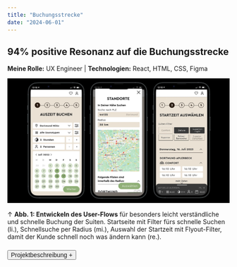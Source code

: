 ```yaml
---
title: "Buchungsstrecke"
date: "2024-06-01"
---
```


## 94% positive Resonanz auf die Buchungsstrecke

<p style="font-size: var(--fs-sm); line-height: var(--lh-base); color: var(--col-gray)"><strong>Meine Rolle:</strong> UX Engineer |
<strong>Technologien:</strong> React, HTML, CSS, Figma</p>

![Wireframes für den User-Flow der Buchungsstrecke](../images/Buchungsstrecke_Wireframe.webp)

<p style="font-size: var(--fs-sm)">&#8593; <strong>Abb. 1: Entwickeln des User-Flows</strong> für besonders leicht verständliche und schnelle Buchung der Suiten. Startseite mit Filter fürs schnelle Suchen (li.), Schnellsuche per Radius (mi.), Auswahl der Startzeit mit Flyout-Filter, damit der Kunde schnell noch was ändern kann (re.).</p>

<div class="description-button" style="padding-top: 0.5rem; border-top: 1px solid var(--col-lightgray)">
    <button style="font-size: var(--fs-sm); color: var(--col-darkgray); font-weight: var(--fw-bold);">Projektbeschreibung +</button>
</div>

<div class="project-description" style="padding-bottom: 0.5rem; height: 0; overflow: hidden; transition: height 1s ease; interpolate-size: allow-keywords; border-bottom: 1px solid var(--col-lightgray)">

#### Herausforderung

Die alte Buchungsstrecke war unübersichtlich und langsam. Die Kunden haben sich oft beschwert, dass sie nicht schnell genug die gewünschte Suite buchen konnten da sie den Buchungsprozess häufig bei einer Änderung immer wieder neu durchlaufen mussten. Die Herausforderung war es, eine Buchungsstrecke zu entwickeln, die einfach und schnell zu bedienen ist und die Kunden zufriedenstellt, mit der Möglichkeit, die Buchung jederzeit zu ändern.

#### User-Research

- Sammeln und auswerten der **Kundenfeedbacks** und **E-Mails** der letzten 6 Monate (Abb. 3).
- **Interviews** mit den anderen Abteilungen die Kundenkontakt haben, um herauszufinden, was die Kunden am meisten stört und um einen anderen Blickwinkel auf die Erwartungen an die neue Buchungsstrecke zu bekommen.
- Speziell die **Auswahl der Startzeit war ein großes Problem,** da die Kunden oft die falsche Zeit ausgewählt haben und dann die Buchung abbrechen mussten.

#### Umsetzung

1. Erstellen einer Persona auf Basis der eigenen Daten und Abgleich mit KI-Daten (Abb. 2).
2. Erste **einfache Skizzen** wurden auf Basis der Recherche erstellt, um ein **Gefühl** für den User-Flow zu bekommen.
3. **Informationsarchitektur** und **Wireframing** der Hauptseiten für die eigentliche Buchung wurde anschließend in Figma weiter ausgearbeitet (Abb. 1).
4. **Übergabe** der ersten Wireframes an die Grafikabteilung, um die **Gestaltung** der Buchungsstrecke zu optimieren.
5. Das Frontend der Buchungsstrecke programmierte ich auf Basis des ausgearbeiteten Designs in **React, HTML** und **CSS**, danach Übergabe an die Backend-Entwickler.
6. **Pagespeed-Optimierung** wurden ausgeführt, damit die Buchungsstrecke schnell lädt, sowohl im Frontend, als auch im Backend.

#### Test und Validierung

- Die Buchungsstrecke wurde seiten- und komponentenweise mit **Heuristic Markup** und dem **5-Sekunden-Test** immer wieder iterativ überprüft und optimiert.
- Die Buchungsstrecke wurde mit **Usability-Tests** durch die Kunden direkt und durch **internes Expertenwissen** validiert.

#### Ergebnis

- **94% positive Resonanz** auf die neue Buchungsstrecke, aufgrund eines großen Live-Tests mit ca. 468 Kunden bei gleichzeitigem Funktionstest der gesamten Filiale.
- **Kaum Beschwerden** mehr im Service-Center über die Buchungsstrecke, die **Kunden sind zufrieden** und buchen schneller und einfacher.
- **Internen Preis** für den besonderen Einsatz, das überwältigende Ergebnis und die gute Zusammenarbeit mit den anderen Abteilungen erhalten.

![Erstellen einer Proto-Persona für die Buchungsstrecke](../images/Buchungsstrecke_Persona.webp)

<p style="font-size: var(--fs-sm)">&#8593; <strong>Abb. 2: Für die neue Buchungsstrecke</strong> und alle nachfolgenden Projekte habe ich eine <strong>Proto-Persona auf Basis von KI-Daten</strong> erstellt.</p>

![Erstellen einer Proto-Persona für die Buchungsstrecke](../images/Buchungsstrecke_PainPoints.webp)

<p style="font-size: var(--fs-sm)">&#8593; <strong>Abb. 3: Ein halbes Jahr lang,</strong> habe ich zudem alle <strong>E-Mails gesammelt</strong> und bezüglich Probleme bei der Bedienung der alten Buchungsstrecke <strong>ausgewertet,</strong> um diese Pain-Points besonders zu beachten und nicht zu wiederholen.</p>

</div>

